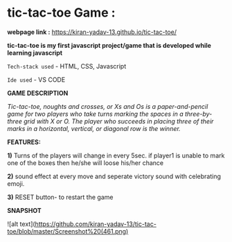 # tic-tac-toe Game : 

**webpage link :** https://kiran-yadav-13.github.io/tic-tac-toe/

**tic-tac-toe is my first javascript project/game that is developed while learning javascript**

 `Tech-stack used` - HTML, CSS, Javascript
 
 `Ide used` - VS CODE
 
 **GAME DESCRIPTION**
 
 *Tic-tac-toe, noughts and crosses, or Xs and Os is a paper-and-pencil game for two players who take turns marking the spaces in a three-by-three grid with X or O. 
 The player who succeeds in placing three of their marks in a horizontal, vertical, or diagonal row is the winner.*
 
 **FEATURES:**
 
 **1)** Turns of the players will change in every 5sec. if player1 is unable to mark one of the boxes then he/she will loose his/her chance
 
 **2)** sound effect at every move and seperate victory sound with celebrating emoji.
 
 **3)** RESET button- to restart the game
 
 **SNAPSHOT**
 
 ![alt text](https://github.com/kiran-yadav-13/tic-tac-toe/blob/master/Screenshot%20(461.png)
